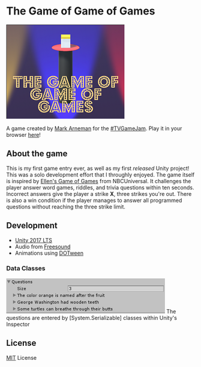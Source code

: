 # The Game of Game of Games

![The Game of Game of Games Logo](./Documentation/images/logo.png)

A game created by [Mark Arneman](https://arneman.me) for the [#TVGameJam](https://itch.io/jam/tvgamejam).
Play it in your browser [here](https://bearlikelion.itch.io/the-game-of-game-of-games)!

## About the game

This is my first game entry ever, as well as my first *released* Unity project! This was a solo development effort that I throughly enjoyed. The game itself is inspired by [Ellen's Game of Games](https://www.nbc.com/ellens-game-of-games) from NBCUniversal. It challenges the player answer word games, riddles, and trivia questions within ten seconds. Incorrect answers give the player a strike **X**, three strikes you're out. There is also a win condition if the player manages to answer all programmed questions without reaching the three strike limit.

## Development

* [Unity 2017 LTS](https://unity3d.com/)
* Audio from [Freesound](https://freesound.org/)
* Animations using [DOTween](http://dotween.demigiant.com/)

### Data Classes

![Data Classes](./Documentation/images/dataclass.png)
The questions are entered by [System.Serializable] classes within Unity's Inspector


## License
[MIT](./LICENSE.md) License